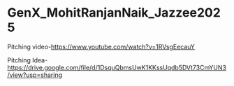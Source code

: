 # GenX_MohitRanjanNaik_Jazzee2025

Pitching video-https://www.youtube.com/watch?v=1RVsgEecauY


Pitching Idea-https://drive.google.com/file/d/1DsquQbmsUwK1KKssUqdb5DVt73CmYUN3/view?usp=sharing
